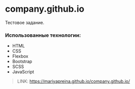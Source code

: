 # company.github.io

Тестовое задание.


### Использованные технологии:

* HTML 
* CSS
* Flexbox
* Bootstrap
* SCSS
* JavaScript

> LINK: https://mariyapreina.github.io/company.github.io/
